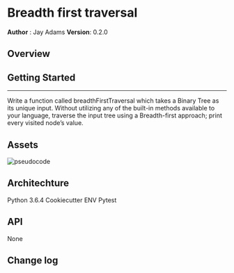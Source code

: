 # Breadth first traversal
**Author** : Jay Adams
**Version**: 0.2.0

## Overview



## Getting Started
---------------
Write a function called breadthFirstTraversal which takes a Binary Tree as its unique input. Without utilizing any of the built-in methods available to your language, traverse the input tree using a Breadth-first approach; print every visited node’s value.


## Assets
![pseudocode](../../assets/breadth_first_traversal.jpg)




## Architechture
Python 3.6.4
Cookiecutter
ENV
Pytest


## API
None

## Change log
